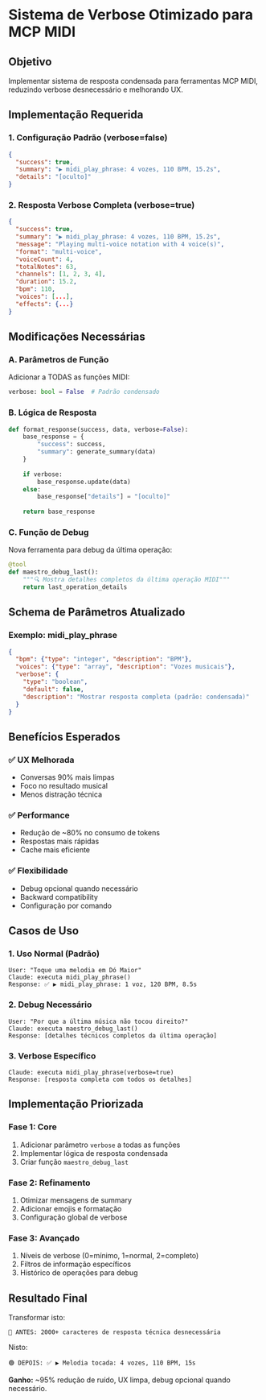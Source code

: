 # Sistema de Verbose Otimizado para MCP MIDI

## Objetivo
Implementar sistema de resposta condensada para ferramentas MCP MIDI, reduzindo verbose desnecessário e melhorando UX.

## Implementação Requerida

### 1. Configuração Padrão (verbose=false)
```json
{
  "success": true,
  "summary": "▶️ midi_play_phrase: 4 vozes, 110 BPM, 15.2s",
  "details": "[oculto]"
}
```

### 2. Resposta Verbose Completa (verbose=true)
```json
{
  "success": true,
  "summary": "▶️ midi_play_phrase: 4 vozes, 110 BPM, 15.2s",
  "message": "Playing multi-voice notation with 4 voice(s)",
  "format": "multi-voice",
  "voiceCount": 4,
  "totalNotes": 63,
  "channels": [1, 2, 3, 4],
  "duration": 15.2,
  "bpm": 110,
  "voices": [...],
  "effects": {...}
}
```

## Modificações Necessárias

### A. Parâmetros de Função
Adicionar a TODAS as funções MIDI:
```python
verbose: bool = False  # Padrão condensado
```

### B. Lógica de Resposta
```python
def format_response(success, data, verbose=False):
    base_response = {
        "success": success,
        "summary": generate_summary(data)
    }
    
    if verbose:
        base_response.update(data)
    else:
        base_response["details"] = "[oculto]"
    
    return base_response
```

### C. Função de Debug
Nova ferramenta para debug da última operação:
```python
@tool
def maestro_debug_last():
    """🔍 Mostra detalhes completos da última operação MIDI"""
    return last_operation_details
```

## Schema de Parâmetros Atualizado

### Exemplo: midi_play_phrase
```json
{
  "bpm": {"type": "integer", "description": "BPM"},
  "voices": {"type": "array", "description": "Vozes musicais"},
  "verbose": {
    "type": "boolean", 
    "default": false,
    "description": "Mostrar resposta completa (padrão: condensada)"
  }
}
```

## Benefícios Esperados

### ✅ UX Melhorada
- Conversas 90% mais limpas
- Foco no resultado musical
- Menos distração técnica

### ✅ Performance
- Redução de ~80% no consumo de tokens
- Respostas mais rápidas
- Cache mais eficiente

### ✅ Flexibilidade
- Debug opcional quando necessário
- Backward compatibility
- Configuração por comando

## Casos de Uso

### 1. Uso Normal (Padrão)
```
User: "Toque uma melodia em Dó Maior"
Claude: executa midi_play_phrase()
Response: ✅ ▶️ midi_play_phrase: 1 voz, 120 BPM, 8.5s
```

### 2. Debug Necessário
```
User: "Por que a última música não tocou direito?"
Claude: executa maestro_debug_last()
Response: [detalhes técnicos completos da última operação]
```

### 3. Verbose Específico
```
Claude: executa midi_play_phrase(verbose=true)
Response: [resposta completa com todos os detalhes]
```

## Implementação Priorizada

### Fase 1: Core
1. Adicionar parâmetro `verbose` a todas as funções
2. Implementar lógica de resposta condensada
3. Criar função `maestro_debug_last`

### Fase 2: Refinamento
1. Otimizar mensagens de summary
2. Adicionar emojis e formatação
3. Configuração global de verbose

### Fase 3: Avançado
1. Níveis de verbose (0=mínimo, 1=normal, 2=completo)
2. Filtros de informação específicos
3. Histórico de operações para debug

## Resultado Final
Transformar isto:
```
🔴 ANTES: 2000+ caracteres de resposta técnica desnecessária
```

Nisto:
```
🟢 DEPOIS: ✅ ▶️ Melodia tocada: 4 vozes, 110 BPM, 15s
```

**Ganho:** ~95% redução de ruído, UX limpa, debug opcional quando necessário.
